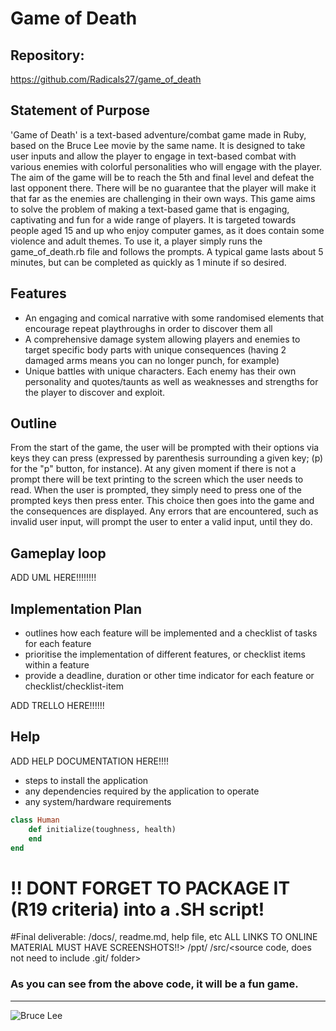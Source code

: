# Game of Death

## Repository:
https://github.com/Radicals27/game_of_death

## Statement of Purpose
'Game of Death' is a text-based adventure/combat game made in Ruby, based on the Bruce Lee movie by the same name.  It is designed to take user inputs and allow the player to engage in text-based combat with various enemies with colorful personalities who will engage with the player.
The aim of the game will be to reach the 5th and final level and defeat the last opponent there.
There will be no guarantee that the player will make it that far as the enemies are challenging in their own ways.
This game aims to solve the problem of making a text-based game that is engaging, captivating and fun for a wide range of players.
It is targeted towards people aged 15 and up who enjoy computer games, as it does contain some violence and adult themes.
To use it, a player simply runs the game_of_death.rb file and follows the prompts.  A typical game lasts about 5 minutes, but can be completed as quickly as 1 minute if so desired.

## Features
* An engaging and comical narrative with some randomised elements that encourage repeat playthroughs in order to discover them all
* A comprehensive damage system allowing players and enemies to target specific body parts with unique consequences (having 2 damaged arms means you can no longer punch, for example)
* Unique battles with unique characters.  Each enemy has their own personality and quotes/taunts as well as weaknesses and strengths for the player to discover and exploit.

## Outline

From the start of the game, the user will be prompted with their options via keys they can press (expressed by parenthesis surrounding a given key; (p) for the "p" button, for instance).  At any given moment if there is not a prompt there will be text printing to the screen which the user needs to read.
When the user is prompted, they simply need to press one of the prompted keys then press enter.  This choice then goes into the game and the consequences are displayed.
Any errors that are encountered, such as invalid user input, will prompt the user to enter a valid input, until they do.

## Gameplay loop

ADD UML HERE!!!!!!!!

## Implementation Plan

- outlines how each feature will be implemented and a checklist of tasks for each feature
- prioritise the implementation of different features, or checklist items within a feature
- provide a deadline, duration or other time indicator for each feature or checklist/checklist-item

ADD TRELLO HERE!!!!!!

## Help

ADD HELP DOCUMENTATION HERE!!!!
 - steps to install the application
- any dependencies required by the application to operate
- any system/hardware requirements

```ruby
class Human
    def initialize(toughness, health)
    end
end
```
# !! DONT FORGET TO PACKAGE IT (R19 criteria) into a .SH script!

#Final deliverable:
/docs/<documentation>, readme.md, help file, etc ALL LINKS TO ONLINE MATERIAL MUST HAVE SCREENSHOTS!!>
/ppt/<presentation>
/src/<source code, does not need to include .git/ folder>


### As you can see from the above code, it will be a fun game.
---


![Bruce Lee](https://thediplomat.com/wp-content/uploads/2013/12/sizes/medium/yellowjumpsuit_edited.jpg)